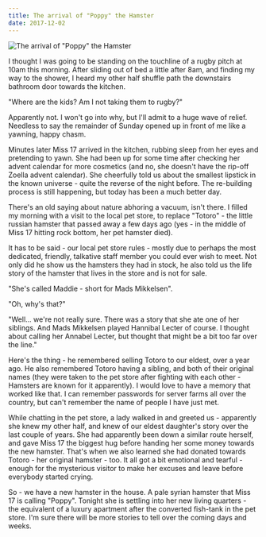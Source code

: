 ```yaml
---
title: The arrival of "Poppy" the Hamster
date: 2017-12-02
---
```


![The arrival of "Poppy" the Hamster](https://source.unsplash.com/-m88z7ily-w/1600x900)

I thought I was going to be standing on the touchline of a rugby pitch at 10am this morning. After sliding out of bed a little after 8am, and finding my way to the shower, I heard my other half shuffle path the downstairs bathroom door towards the kitchen.

"Where are the kids? Am I not taking them to rugby?"

Apparently not. I won't go into why, but I'll admit to a huge wave of relief. Needless to say the remainder of Sunday opened up in front of me like a yawning, happy chasm.

Minutes later Miss 17 arrived in the kitchen, rubbing sleep from her eyes and pretending to yawn. She had been up for some time after checking her advent calendar for more cosmetics (and no, she doesn't have the rip-off Zoella advent calendar). She cheerfully told us about the smallest lipstick in the known universe - quite the reverse of the night before. The re-building process is still happening, but today has been a much better day.

There's an old saying about nature abhoring a vacuum, isn't there. I filled my morning with a visit to the local pet store, to replace "Totoro" - the little russian hamster that passed away a few days ago (yes - in the middle of Miss 17 hitting rock bottom, her pet hamster died).

It has to be said - our local pet store rules - mostly due to perhaps the most dedicated, friendly, talkative staff member you could ever wish to meet. Not only did he show us the hamsters they had in stock, he also told us the life story of the hamster that lives in the store and is not for sale.

"She's called Maddie - short for Mads Mikkelsen".

"Oh, why's that?"

"Well... we're not really sure. There was a story that she ate one of her siblings. And Mads Mikkelsen played Hannibal Lecter of course. I thought about calling her Annabel Lecter, but thought that might be a bit too far over the line."

Here's the thing - he remembered selling Totoro to our eldest, over a year ago. He also remembered Totoro having a sibling, and both of their original names (they were taken to the pet store after fighting with each other - Hamsters are known for it apparently). I would love to have a memory that worked like that. I can remember passwords for server farms all over the country, but can't remember the name of people I have just met.

While chatting in the pet store, a lady walked in and greeted us - apparently she knew my other half, and knew of our eldest daughter's story over the last couple of years. She had apparently been down a similar route herself, and gave Miss 17 the biggest hug before handing her some money towards the new hamster. That's when we also learned she had donated towards Totoro - her original hamster - too. It all got a bit emotional and tearful - enough for the mysterious visitor to make her excuses and leave before everybody started crying.

So - we have a new hamster in the house. A pale syrian hamster that Miss 17 is calling "Poppy". Tonight she is settling into her new living quarters - the equivalent of a luxury apartment after the converted fish-tank in the pet store. I'm sure there will be more stories to tell over the coming days and weeks.